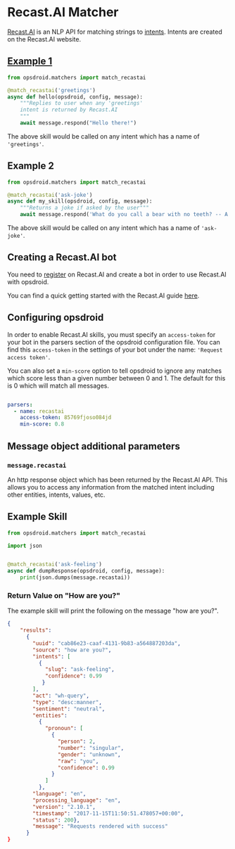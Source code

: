 # Recast.AI Matcher

[Recast.AI](https://recast.ai/) is an NLP API for matching strings to [intents](https://recast.ai/docs/intent). Intents are created on the Recast.AI website.

## [Example 1](#example1)

```python
from opsdroid.matchers import match_recastai

@match_recastai('greetings')
async def hello(opsdroid, config, message):
    """Replies to user when any 'greetings' 
    intent is returned by Recast.AI
    """
    await message.respond("Hello there!")
```

The above skill would be called on any intent which has a name of `'greetings'`. 

## Example 2

```python
from opsdroid.matchers import match_recastai

@match_recastai('ask-joke')
async def my_skill(opsdroid, config, message):
    """Returns a joke if asked by the user"""
    await message.respond('What do you call a bear with no teeth? -- A gummy bear!')
```

The above skill would be called on any intent which has a name of `'ask-joke'`.


## Creating a Recast.AI bot
You need to [register](https://recast.ai/signup) on Recast.AI and create a bot in order to use Recast.AI with opsdroid.

You can find a quick getting started with the Recast.AI guide [here](https://recast.ai/docs/create-your-bot).

## Configuring opsdroid

In order to enable Recast.AI skills, you must specify an `access-token` for your bot in the parsers section of the opsdroid configuration file. 
You can find this `access-token` in the settings of your bot under the name: `'Request access token'`. 

You can also set a `min-score` option to tell opsdroid to ignore any matches which score less than a given number between 0 and 1. The default for this is 0 which will match all messages.

```yaml

parsers:
  - name: recastai
    access-token: 85769fjoso084jd
    min-score: 0.8
```

## Message object additional parameters

### `message.recastai`

An http response object which has been returned by the Recast.AI API. This allows you to access any information from the matched intent including other entities, intents, values, etc.


## Example Skill

```python
from opsdroid.matchers import match_recastai

import json


@match_recastai('ask-feeling')
async def dumpResponse(opsdroid, config, message):
    print(json.dumps(message.recastai))
```

### Return Value on "How are you?"

The example skill will print the following on the message "how are you?".

```json
{
    "results": 
      {
        "uuid": "cab86e23-caaf-4131-9b83-a564887203da", 
        "source": "how are you?", 
        "intents": [
          {
            "slug": "ask-feeling", 
            "confidence": 0.99 
           }
        ], 
        "act": "wh-query", 
        "type": "desc:manner", 
        "sentiment": "neutral", 
        "entities": 
          {
            "pronoun": [
              {
                "person": 2, 
                "number": "singular", 
                "gender": "unknown", 
                "raw": "you", 
                "confidence": 0.99
              }
            ]
          }, 
        "language": "en", 
        "processing_language": "en", 
        "version": "2.10.1", 
        "timestamp": "2017-11-15T11:50:51.478057+00:00", 
        "status": 200}, 
        "message": "Requests rendered with success"
      }
}
```


